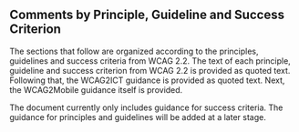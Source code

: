 ## Comments by Principle, Guideline and Success Criterion

The sections that follow are organized according to the principles, guidelines and success criteria from WCAG 2.2. The text of each principle, guideline and success criterion from WCAG 2.2 is provided as quoted text. Following that, the WCAG2ICT guidance is provided as quoted text. Next, the WCAG2Mobile guidance itself is provided.

<div class="note" title="Work In Progress">
  <p>
    The document currently only includes guidance for success criteria. The guidance for principles and guidelines will be added at a later stage.
  </p>
</div>

